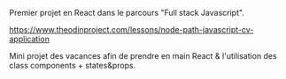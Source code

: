 Premier projet en React dans le parcours "Full stack Javascript".

https://www.theodinproject.com/lessons/node-path-javascript-cv-application

Mini projet des vacances afin de prendre en main React & l'utilisation des class components + states&props.

